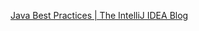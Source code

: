 [Java Best Practices | The IntelliJ IDEA Blog](https://blog.jetbrains.com/idea/2024/02/java-best-practices/)